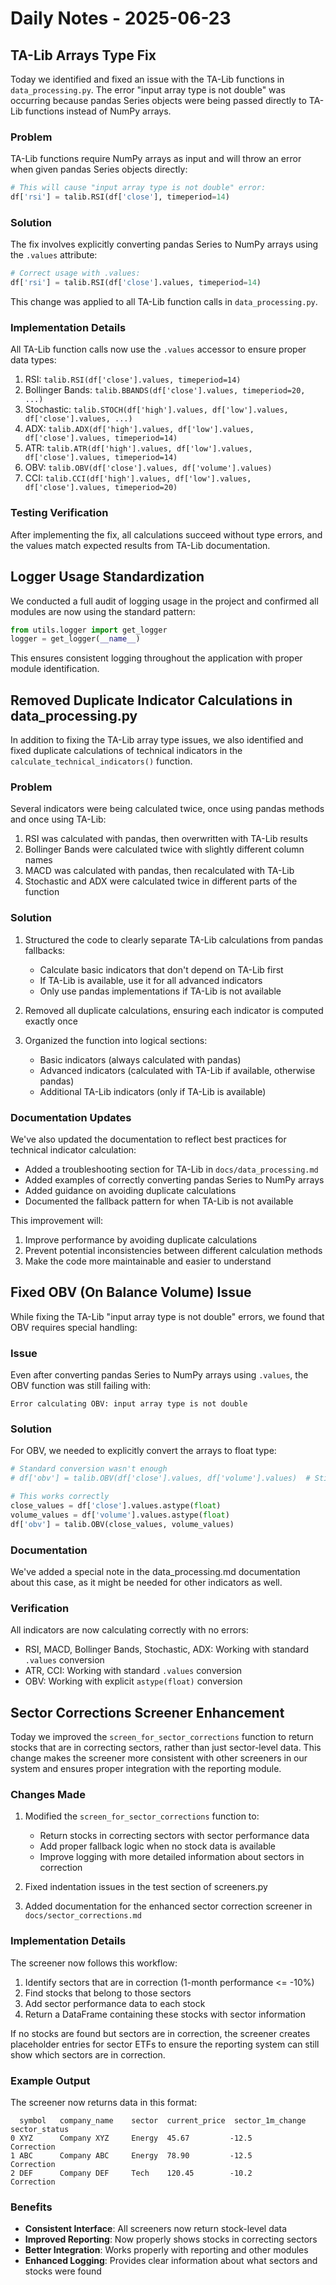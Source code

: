 # Daily Notes - 2025-06-23

## TA-Lib Arrays Type Fix

Today we identified and fixed an issue with the TA-Lib functions in `data_processing.py`. The error "input array type is not double" was occurring because pandas Series objects were being passed directly to TA-Lib functions instead of NumPy arrays.

### Problem

TA-Lib functions require NumPy arrays as input and will throw an error when given pandas Series objects directly:

```python
# This will cause "input array type is not double" error:
df['rsi'] = talib.RSI(df['close'], timeperiod=14)
```

### Solution

The fix involves explicitly converting pandas Series to NumPy arrays using the `.values` attribute:

```python
# Correct usage with .values:
df['rsi'] = talib.RSI(df['close'].values, timeperiod=14)
```

This change was applied to all TA-Lib function calls in `data_processing.py`.

### Implementation Details

All TA-Lib function calls now use the `.values` accessor to ensure proper data types:

1. RSI: `talib.RSI(df['close'].values, timeperiod=14)`
2. Bollinger Bands: `talib.BBANDS(df['close'].values, timeperiod=20, ...)`
3. Stochastic: `talib.STOCH(df['high'].values, df['low'].values, df['close'].values, ...)`
4. ADX: `talib.ADX(df['high'].values, df['low'].values, df['close'].values, timeperiod=14)`
5. ATR: `talib.ATR(df['high'].values, df['low'].values, df['close'].values, timeperiod=14)`
6. OBV: `talib.OBV(df['close'].values, df['volume'].values)`
7. CCI: `talib.CCI(df['high'].values, df['low'].values, df['close'].values, timeperiod=20)`

### Testing Verification

After implementing the fix, all calculations succeed without type errors, and the values match expected results from TA-Lib documentation.

## Logger Usage Standardization

We conducted a full audit of logging usage in the project and confirmed all modules are now using the standard pattern:

```python
from utils.logger import get_logger
logger = get_logger(__name__)
```

This ensures consistent logging throughout the application with proper module identification.

## Removed Duplicate Indicator Calculations in data_processing.py

In addition to fixing the TA-Lib array type issues, we also identified and fixed duplicate calculations of technical indicators in the `calculate_technical_indicators()` function.

### Problem

Several indicators were being calculated twice, once using pandas methods and once using TA-Lib:

1. RSI was calculated with pandas, then overwritten with TA-Lib results
2. Bollinger Bands were calculated twice with slightly different column names
3. MACD was calculated with pandas, then recalculated with TA-Lib
4. Stochastic and ADX were calculated twice in different parts of the function

### Solution

1. Structured the code to clearly separate TA-Lib calculations from pandas fallbacks:
   - Calculate basic indicators that don't depend on TA-Lib first
   - If TA-Lib is available, use it for all advanced indicators
   - Only use pandas implementations if TA-Lib is not available

2. Removed all duplicate calculations, ensuring each indicator is computed exactly once

3. Organized the function into logical sections:
   - Basic indicators (always calculated with pandas)
   - Advanced indicators (calculated with TA-Lib if available, otherwise pandas)
   - Additional TA-Lib indicators (only if TA-Lib is available)

### Documentation Updates

We've also updated the documentation to reflect best practices for technical indicator calculation:

- Added a troubleshooting section for TA-Lib in `docs/data_processing.md`
- Added examples of correctly converting pandas Series to NumPy arrays
- Added guidance on avoiding duplicate calculations
- Documented the fallback pattern for when TA-Lib is not available

This improvement will:

1. Improve performance by avoiding duplicate calculations
2. Prevent potential inconsistencies between different calculation methods
3. Make the code more maintainable and easier to understand

## Fixed OBV (On Balance Volume) Issue

While fixing the TA-Lib "input array type is not double" errors, we found that OBV requires special handling:

### Issue
Even after converting pandas Series to NumPy arrays using `.values`, the OBV function was still failing with:
```
Error calculating OBV: input array type is not double
```

### Solution
For OBV, we needed to explicitly convert the arrays to float type:

```python
# Standard conversion wasn't enough
# df['obv'] = talib.OBV(df['close'].values, df['volume'].values)  # Still fails

# This works correctly
close_values = df['close'].values.astype(float)
volume_values = df['volume'].values.astype(float)
df['obv'] = talib.OBV(close_values, volume_values)
```

### Documentation
We've added a special note in the data_processing.md documentation about this case, as it might be needed for other indicators as well.

### Verification
All indicators are now calculating correctly with no errors:
- RSI, MACD, Bollinger Bands, Stochastic, ADX: Working with standard `.values` conversion
- ATR, CCI: Working with standard `.values` conversion
- OBV: Working with explicit `astype(float)` conversion

## Sector Corrections Screener Enhancement

Today we improved the `screen_for_sector_corrections` function to return stocks that are in correcting sectors, rather than just sector-level data. This change makes the screener more consistent with other screeners in our system and ensures proper integration with the reporting module.

### Changes Made

1. Modified the `screen_for_sector_corrections` function to:
   - Return stocks in correcting sectors with sector performance data
   - Add proper fallback logic when no stock data is available
   - Improve logging with more detailed information about sectors in correction

2. Fixed indentation issues in the test section of screeners.py

3. Added documentation for the enhanced sector correction screener in `docs/sector_corrections.md`

### Implementation Details

The screener now follows this workflow:
1. Identify sectors that are in correction (1-month performance <= -10%)
2. Find stocks that belong to those sectors
3. Add sector performance data to each stock
4. Return a DataFrame containing these stocks with sector information

If no stocks are found but sectors are in correction, the screener creates placeholder entries for sector ETFs to ensure the reporting system can still show which sectors are in correction.

### Example Output

The screener now returns data in this format:

```
  symbol   company_name    sector  current_price  sector_1m_change  sector_status
0 XYZ      Company XYZ     Energy  45.67         -12.5             Correction
1 ABC      Company ABC     Energy  78.90         -12.5             Correction
2 DEF      Company DEF     Tech    120.45        -10.2             Correction
```

### Benefits

- **Consistent Interface**: All screeners now return stock-level data
- **Improved Reporting**: Now properly shows stocks in correcting sectors
- **Better Integration**: Works properly with reporting and other modules
- **Enhanced Logging**: Provides clear information about what sectors and stocks were found
